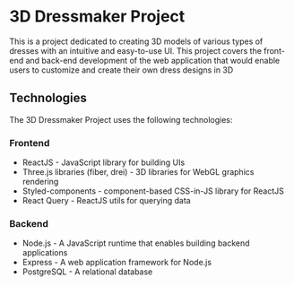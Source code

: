 # 3D Dressmaker Project

This is a project dedicated to creating 3D models of various types of dresses with an intuitive and easy-to-use UI. This project covers the front-end and back-end development of the web application that would enable users to customize and create their own dress designs in 3D

## Technologies

The 3D Dressmaker Project uses the following technologies:

### Frontend

- ReactJS - JavaScript library for building UIs
- Three.js libraries (fiber, drei) - 3D libraries for WebGL graphics rendering
- Styled-components - component-based CSS-in-JS library for ReactJS
- React Query - ReactJS utils for querying data

### Backend

- Node.js - A JavaScript runtime that enables building backend applications
- Express - A web application framework for Node.js
- PostgreSQL - A relational database
